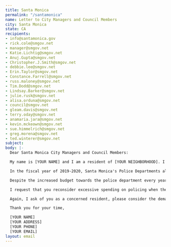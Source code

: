 ```yaml
---
title: Santa Monica
permalink: "/santamonica"
name: Letter to City Managers and Council Members
city: Santa Monica
state: CA
recipients:
- info@santamonica.gov
- rick.cole@smgov.net
- manager@smgov.net
- Katie.Lichtig@smgov.net
- Anuj.Gupta@smgov.net
- Christopher.J.Smith@smgov.net
- debbie.lee@smgov.net
- Erin.Taylor@smgov.net
- Constance.Farrell@smgov.net
- russ.maloney@smgov.net
- Tim.Dodd@smgov.net
- Lindsay.Barker@smgov.net
- julie.rusk@smgov.net
- alisa.orduna@smgov.net
- council@smgov.net
- gleam.davis@smgov.net
- terry.oday@smgov.net
- anamaria.jara@smgov.net
- kevin.mckeown@smgov.net
- sue.himmelrich@smgov.net
- greg.morena@smgov.net
- ted.winterer@smgov.net
subject:
body: |-
  Dear Santa Monica City Managers and Council Members:

  My name is [YOUR NAME] and I am a resident of [YOUR NEIGHBORHOOD]. I am writing to demand the allocation of resources to prioritize the safety and well-being of the city, and away from policing.

  In the fiscal year of 2019-2020, Santa Monica's Police Departments allocated budget have escalated to a total of $97 million. Their budget has increased by 5.7% ($5 million) since the fiscal year of 2018-2019. This funding is in sharp contrast to the decrease of 19.1% ($2 million) spent towards affordable housing and economic development, and the meager increase of 3.1% ($1 million) in community and cultural services.

  Despite the increased budget towards the police department every year, the City of Santa Monica has not seen a meaningful improvement in public safety. On the contrary, the systematic and disproportionate targeting of minority groups and residents of color has caused people in our city to live in fear. Police brutality, injustice, and discrimination are intolerable issues of significant importance, yet there have been no signs of improvement in our police systems to ensure equal treatment of the whole community.

  I request that you reconsider excessive spending on policing when these resources can be distributed towards ensuring the health and well-being of all those that reside in our city, by focusing on homelessness, restorative justice, employment, affordable housing, youth programs, public education, and mental health. It is evident throughout history that the challenges of solving social issues have been overcome when they are able to address the problem rather than merely treating its symptoms.

  Again, I ask of you as a concerned resident, please consider the demands to improve our community.

  Thank you for your time,

  [YOUR NAME]
  [YOUR ADDRESS]
  [YOUR PHONE]
  [YOUR EMAIL]
layout: email
---
```

